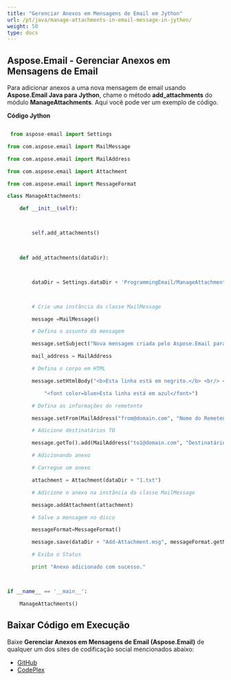 ```yaml
---
title: "Gerenciar Anexos em Mensagens de Email em Jython"
url: /pt/java/manage-attachments-in-email-message-in-jython/
weight: 50
type: docs
---
```


## **Aspose.Email - Gerenciar Anexos em Mensagens de Email**
Para adicionar anexos a uma nova mensagem de email usando **Aspose.Email Java para Jython**, chame o método **add_attachments** do módulo **ManageAttachments**. Aqui você pode ver um exemplo de código.

**Código Jython**

``` python

 from aspose-email import Settings

from com.aspose.email import MailMessage

from com.aspose.email import MailAddress

from com.aspose.email import Attachment

from com.aspose.email import MessageFormat

class ManageAttachments:

    def __init__(self):



        self.add_attachments()

   

    def add_attachments(dataDir):



        dataDir = Settings.dataDir + 'ProgrammingEmail/ManageAttachments/'



        # Crie uma instância da classe MailMessage

        message =MailMessage()

        # Defina o assunto da mensagem

        message.setSubject("Nova mensagem criada pelo Aspose.Email para Java")

        mail_address = MailAddress

        # Defina o corpo em HTML

        message.setHtmlBody("<b>Esta linha está em negrito.</b> <br/> <br/>" +

            "<font color=blue>Esta linha está em azul</font>")

        # Defina as informações do remetente

        message.setFrom(MailAddress("from@domain.com", "Nome do Remetente", False))

        # Adicione destinatários TO

        message.getTo().add(MailAddress("to1@domain.com", "Destinatário 1", False))

        # Adicionando anexo

        # Carregue um anexo

        attachment = Attachment(dataDir + "1.txt")

        # Adicione o anexo na instância da classe MailMessage

        message.addAttachment(attachment)

        # Salve a mensagem no disco

        messageFormat=MessageFormat()

        message.save(dataDir + "Add-Attachment.msg", messageFormat.getMsg())

        # Exiba o Status

        print "Anexo adicionado com sucesso."



if __name__ == '__main__':        

    ManageAttachments()

```
## **Baixar Código em Execução**
Baixe **Gerenciar Anexos em Mensagens de Email (Aspose.Email)** de qualquer um dos sites de codificação social mencionados abaixo:

- [GitHub](https://github.com/aspose-email/Aspose.Email-for-Java/releases/tag/Aspose.Email_Java_for_Jython-v1.0)
- [CodePlex](https://asposeemailjavajython.codeplex.com/releases/view/620655)